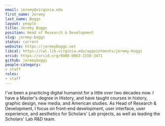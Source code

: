 ```yaml
---
email: jeremy@virginia.edu
first_name: Jeremy
last_name: Boggs
layout: people
title: Jeremy Boggs
position: Head of Research & Development
slug: jeremy-boggs
status: current
website: https://jeremyboggs.net
libcal: https://cal.lib.virginia.edu/appointments/jeremy-boggs
orcid: https://orcid.org/0000-0003-1550-3471
github: jeremyboggs
people-category:
- staff
roles:
- staff
---
```


I've been a practicing digital humanist for a little over two decades now. I have
a Master's degree in History, and have taught courses in history, graphic
design, new media, and American studies. As Head of Research & Development, I
focus on front-end development, user interface, user experience, and aesthetics
for Scholars' Lab projects, as well as leading the Scholars' Lab R&D team.